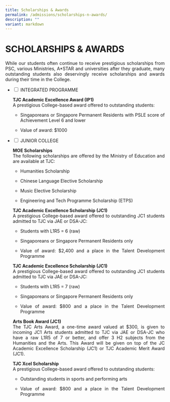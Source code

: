 ```yaml
---
title: Scholarships & Awards
permalink: /admissions/scholarships-n-awards/
description: ""
variant: markdown
---
```

# SCHOLARSHIPS &amp; AWARDS

<p style="text-align: justify;">While our students often continue to receive prestigious scholarships from PSC, various Ministries, A*STAR and universities after they graduate, many outstanding students also deservingly receive scholarships and awards during their time in the College.</p>

<ul class="jekyllcodex_accordion">
  <li>
    <input type="checkbox" id="accordion1">
    <label for="accordion1">INTEGRATED PROGRAMME</label>
    <div>
			<p style="text-align: justify;"><b>TJC Academic Excellence Award (IP1)</b><br>A prestigious College-based award offered to outstanding students:</p>
			<ul>
				<li><p style="text-align: justify;">Singaporeans or Singapore Permanent Residents with PSLE score of Achievement Level 6 and lower</p></li>
				<li><p style="text-align: justify;">Value of award: $1000</p></li>
				</ul>
    </div>
	</li> 
  <li>
    <input type="checkbox" id="accordion2">
    <label for="accordion2">JUNIOR COLLEGE</label>
    <div>
				<p style="text-align: justify;"><b>MOE Scholarships</b><br>The following scholarships are offered by the Ministry of Education and are available at TJC:</p>
			<ul>
				<li><p style="text-align: justify;">Humanities Scholarship</p></li>
				<li><p style="text-align: justify;">Chinese Language Elective Scholarship </p></li>				
				<li><p style="text-align: justify;">Music Elective Scholarship</p></li>
			<li><p style="text-align: justify;">Engineering and Tech Programme Scholarship (ETPS)</p></li>	
				</ul>
						<p style="text-align: justify;"><b>TJC Academic Excellence Scholarship (JC1)</b><br>A prestigious College-based award offered to outstanding JC1 students admitted to TJC via JAE or DSA-JC:</p>
			<ul>
				<li><p style="text-align: justify;">Students with L1R5 = 6 (raw)</p></li>
				<li><p style="text-align: justify;">Singaporeans or Singapore Permanent Residents only</p></li>
				<li><p style="text-align: justify;">Value of award: $2,400 and a place in the Talent Development Programme</p></li>
				</ul>
						<p style="text-align: justify;"><b>TJC Academic Excellence Scholarship (JC1)</b><br>A prestigious College-based award offered to outstanding JC1 students admitted to TJC via JAE or DSA-JC:</p>
			<ul>
				<li><p style="text-align: justify;">Students with L1R5 = 7 (raw)</p></li>
				<li><p style="text-align: justify;">Singaporeans or Singapore Permanent Residents only</p></li>
				<li><p style="text-align: justify;">Value of award: $800 and a place in the Talent Development Programme</p></li>
				</ul>
					<p style="text-align: justify;"><b>Arts Book Award (JC1)</b><br>The TJC Arts Award, a one-time award valued at $300, is given to incoming JC1 Arts students admitted to TJC via JAE or DSA-JC who have a raw L1R5 of 7 or better, and offer 3 H2 subjects from the Humanities and the Arts. This Award will be given on top of the JC Academic Excellence Scholarship (JC1) or TJC Academic Merit Award (JC1).</p>
					<p style="text-align: justify;"><b>TJC Xcel Scholarship</b><br>A prestigious College-based award offered to outstanding students:</p>
			<ul>
				<li><p style="text-align: justify;">Outstanding students in sports and performing arts</p></li>
				<li><p style="text-align: justify;">Value of award: $800 and a place in the Talent Development Programme</p></li>
				</ul>
    </div>
	</li> 
	</ul>